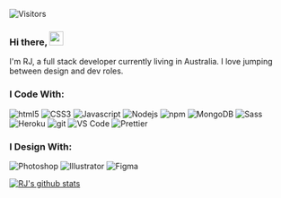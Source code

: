 ![Visitors](https://visitor-badge.glitch.me/badge?page_id=rjwrightme.visitor-badge)

### Hi there, <img src="https://media.giphy.com/media/hvRJCLFzcasrR4ia7z/giphy.gif" width="25px">

I'm RJ, a full stack developer currently living in Australia. I love jumping between design and dev roles.

### I Code With:

<p>
  <img alt="html5" src="https://img.shields.io/badge/-HTML5-E34F26?style=flat-square&logo=html5&logoColor=white" />
  <img alt="CSS3" src="https://img.shields.io/badge/-CSS3-1572B6?style=flat-square&logo=CSS3&logoColor=white" />
  <img alt="Javascript" src="https://img.shields.io/badge/-Javascript-F7DF1E?style=flat-square&logo=javascript&logoColor=white" />
  <img alt="Nodejs" src="https://img.shields.io/badge/-Nodejs-43853d?style=flat-square&logo=Node.js&logoColor=white" />
  <img alt="npm" src="https://img.shields.io/badge/-NPM-CB3837?style=flat-square&logo=npm&logoColor=white" />
  <img alt="MongoDB" src="https://img.shields.io/badge/-MongoDB-13aa52?style=flat-square&logo=mongodb&logoColor=white" />
  <img alt="Sass" src="https://img.shields.io/badge/-Sass-CC6699?style=flat-square&logo=sass&logoColor=white" />
  <img alt="Heroku" src="https://img.shields.io/badge/-Heroku-430098?style=flat-square&logo=heroku&logoColor=white" />
  <img alt="git" src="https://img.shields.io/badge/-Git-F05032?style=flat-square&logo=git&logoColor=white" />
  <img alt="VS Code" src="https://img.shields.io/badge/-VSCode-007ACC?style=flat-square&logo=visual-studio-code&logoColor=white" />
  <img alt="Prettier" src="https://img.shields.io/badge/-Prettier-F7B93E?style=flat-square&logo=prettier&logoColor=white" />
</p>

### I Design With:

<p>
  <img alt="Photoshop" src="https://img.shields.io/badge/-Photoshop-021E35?style=flat-square&logo=adobe-photoshop&logoColor=white" />
  <img alt="Illustrator" src="https://img.shields.io/badge/-Illustrator-320102?style=flat-square&logo=adobe-illustrator&logoColor=white" />
  <img alt="Figma" src="https://img.shields.io/badge/-Figma-F24E1E?style=flat-square&logo=figma&logoColor=white" />
</p>

[![RJ's github stats](https://github-readme-stats.vercel.app/api?username=rjwrightme&show_icons=true&theme=vue-dark)](https://github.com/rjwrightme/github-readme-stats)
